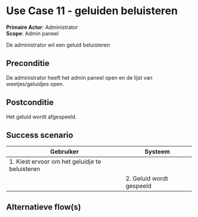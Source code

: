 # Use Case 11 - geluiden beluisteren

**Primaire Actor**: Administrator
<br />
**Scope**: Admin paneel

De administrator wil een geluid beluisteren

## Preconditie

De administrator heeft het admin paneel open en de lijst van weetjes/geluidjes open.

## Postconditie

Het geluid wordt afgespeeld.

## Success scenario

|Gebruiker   |Systeem|
|---|---|
|1. Kiest ervoor om het geluidje te beluisteren|   |
|| 2. Geluid wordt gespeeld|

## Alternatieve flow(s)

